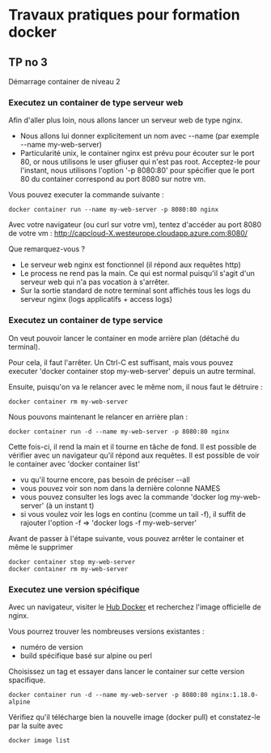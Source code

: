 # Travaux pratiques pour formation docker

## TP no 3
Démarrage container de niveau 2


### Executez un container de type serveur web
Afin d'aller plus loin, nous allons lancer un serveur web de type nginx.

* Nous allons lui donner explicitement un nom avec --name (par exemple --name my-web-server)
* Particularité unix, le container nginx est prévu pour écouter sur le port 80, or nous utilisons le user gfiuser qui n'est pas root.
  Acceptez-le pour l'instant, nous utilisons l'option '-p 8080:80' pour spécifier que le port 80 du container correspond au port 8080 sur notre vm.

Vous pouvez executer la commande suivante :
```
docker container run --name my-web-server -p 8080:80 nginx
```
Avec votre navigateur (ou curl sur votre vm), tentez d'accéder au port 8080 de votre vm : http://capcloud-X.westeurope.cloudapp.azure.com:8080/

Que remarquez-vous ?
 * Le serveur web nginx est fonctionnel (il répond aux requêtes http)
 * Le process ne rend pas la main. Ce qui est normal puisqu'il s'agit d'un serveur web qui n'a pas vocation à s'arrêter.
 * Sur la sortie standard de notre terminal sont affichés tous les logs du serveur nginx (logs applicatifs + access logs)


### Executez un container de type service
On veut pouvoir lancer le container en mode arrière plan (détaché du terminal).

Pour cela, il faut l'arrêter. Un Ctrl-C est suffisant, mais vous pouvez executer 'docker container stop my-web-server' depuis un autre terminal.

Ensuite, puisqu'on va le relancer avec le même nom, il nous faut le détruire :
```
docker container rm my-web-server
```

Nous pouvons maintenant le relancer en arrière plan :
```
docker container run -d --name my-web-server -p 8080:80 nginx
```

Cette fois-ci, il rend la main et il tourne en tâche de fond.
Il est possible de vérifier avec un navigateur qu'il répond aux requêtes.
Il est possible de voir le container avec 'docker container list' 
  * vu qu'il tourne encore, pas besoin de préciser --all
  * vous pouvez voir son nom dans la dernière colonne NAMES
  * vous pouvez consulter les logs avec la commande 'docker log my-web-server'  (à un instant t)
  * si vous voulez voir les logs en continu (comme un tail -f), il suffit de rajouter l'option -f => 'docker logs -f my-web-server'

Avant de passer à l'étape suivante, vous pouvez arrêter le container et même le supprimer
```
docker container stop my-web-server
docker container rm my-web-server
```


### Executez une version spécifique
Avec un navigateur, visiter le [Hub Docker](https://hub.docker.com/) et recherchez l'image officielle de nginx.

Vous pourrez trouver les nombreuses versions existantes :
  * numéro de version
  * build spécifique basé sur alpine ou perl

Choisissez un tag et essayer dans lancer le container sur cette version spacifique.
```
docker container run -d --name my-web-server -p 8080:80 nginx:1.18.0-alpine
```


Vérifiez qu'il télécharge bien la nouvelle image (docker pull) et constatez-le par la suite avec
```
docker image list
```


